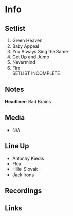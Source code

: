 # Info

## Setlist

1. Green Heaven
2. Baby Appeal
3. You Always Sing the Same
4. Get Up and Jump
5. Nevermind
6. Fire
<br>SETLIST INCOMPLETE

## Notes

**Headliner**: Bad Brains

## Media

* N/A

## Line Up
  
* Antonhy Kiedis
* Flea
* Hillel Slovak
* Jack Irons

## Recordings

## Links

